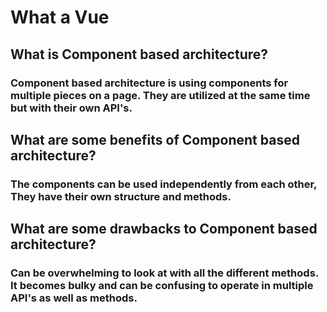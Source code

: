 # What a Vue



## What is Component based architecture?

### Component based architecture is using components for multiple pieces on a page. They are utilized at the same time but with their own API's.

## What are some benefits of Component based architecture?

### The components can be used independently from each other, They have their own structure and methods.

## What are some drawbacks to Component based architecture?

### Can be overwhelming to look at with all the different methods. It becomes bulky and can be confusing to operate in multiple API's as well as methods.